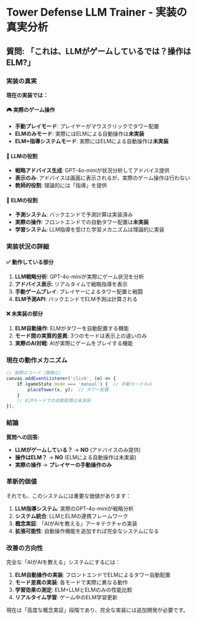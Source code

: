 # Tower Defense LLM Trainer - 実装の真実分析

## 質問: 「これは、LLMがゲームしているでは？操作はELM?」

### 実装の真実

**現在の実装では：**

#### 🎮 実際のゲーム操作
- **手動プレイモード**: プレイヤーがマウスクリックでタワー配置
- **ELMのみモード**: 実際にはELMによる自動操作は**未実装**
- **ELM+指導システムモード**: 実際にはELMによる自動操作は**未実装**

#### 🧠 LLMの役割
- **戦略アドバイス生成**: GPT-4o-miniが状況分析してアドバイス提供
- **表示のみ**: アドバイスは画面に表示されるが、実際のゲーム操作は行わない
- **教師的役割**: 理論的には「指導」を提供

#### 🤖 ELMの役割
- **予測システム**: バックエンドで予測計算は実装済み
- **実際の操作**: フロントエンドでの自動タワー配置は**未実装**
- **学習システム**: LLM指導を受けた学習メカニズムは理論的に実装

### 実装状況の詳細

#### ✅ 動作している部分
1. **LLM戦略分析**: GPT-4o-miniが実際にゲーム状況を分析
2. **アドバイス表示**: リアルタイムで戦略指導を表示
3. **手動ゲームプレイ**: プレイヤーによるタワー配置と戦闘
4. **ELM予測API**: バックエンドでELM予測は計算される

#### ❌ 未実装の部分
1. **ELM自動操作**: ELMがタワーを自動配置する機能
2. **モード間の実質的差異**: 3つのモードは表示上の違いのみ
3. **実際のAI対戦**: AIが実際にゲームをプレイする機能

### 現在の動作メカニズム

```javascript
// 実際のコード（簡略化）
canvas.addEventListener('click', (e) => {
    if (gameState.mode === 'manual') {  // 手動モードのみ
        placeTower(x, y);  // タワー配置
    }
    // ELMモードでの自動配置は未実装
});
```

### 結論

**質問への回答:**
- **LLMがゲームしている？** → **NO** (アドバイスのみ提供)
- **操作はELM？** → **NO** (ELMによる自動操作は未実装)
- **実際の操作** → **プレイヤーの手動操作のみ**

### 革新的価値

それでも、このシステムには重要な価値があります：

1. **LLM指導システム**: 実際のGPT-4o-miniが戦略分析
2. **システム統合**: LLMとELMの連携フレームワーク
3. **概念実証**: 「AIがAIを教える」アーキテクチャの実装
4. **拡張可能性**: 自動操作機能を追加すれば完全なシステムになる

### 改善の方向性

完全な「AIがAIを教える」システムにするには：

1. **ELM自動操作の実装**: フロントエンドでELMによるタワー自動配置
2. **モード差異の実装**: 各モードで実際に異なる動作
3. **学習効果の測定**: ELM+LLMとELMのみの性能比較
4. **リアルタイム学習**: ゲーム中のELM学習更新

現在は「高度な概念実証」段階であり、完全な実装には追加開発が必要です。
